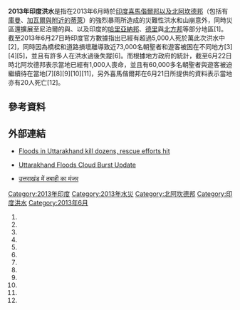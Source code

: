 **2013年印度洪水**是指在2013年6月時於[印度](../Page/印度.md "wikilink")[喜馬偕爾邦以及](https://zh.wikipedia.org/wiki/喜馬偕爾邦 "wikilink")[北阿坎德邦](../Page/北阿坎德邦.md "wikilink")（包括有[庫曼](https://zh.wikipedia.org/wiki/庫曼 "wikilink")、[加瓦爾與附近的](https://zh.wikipedia.org/wiki/加瓦爾 "wikilink")[蒂萊](https://zh.wikipedia.org/wiki/蒂萊 "wikilink")）的強烈暴雨所造成的災難性洪水和山崩意外，同時災區還擴展至尼泊爾的與、以及印度的[哈里亞納邦](https://zh.wikipedia.org/wiki/哈里亞納邦 "wikilink")、[德里](../Page/德里.md "wikilink")與[北方邦](../Page/北方邦.md "wikilink")等部分地區\[1\]。截至2013年6月27日時印度官方數據指出已經有超過5,000人死於萬此次洪水中\[2\]，同時因為橋樑和道路損壞離導致近73,000名朝聖者和遊客被困在不同地方\[3\]\[4\]\[5\]，並且有許多人在洪水過後失蹤\[6\]。而根據地方政府的統計，截至6月22日時北阿坎德邦表示當地已經有1,000人喪命，並且有60,000多名朝聖者與遊客被迫繼續待在當地\[7\]\[8\]\[9\]\[10\]\[11\]，另外喜馬偕爾邦在6月21日所提供的資料表示當地亦有20人死亡\[12\]。

## 參考資料

## 外部連結

  - [Floods in Uttarakhand kill dozens, rescue efforts
    hit](https://web.archive.org/web/20130622013505/http://www.indianexpress.com/picture-gallery/uttarakhand-worst-hit-as-rain-floods-kill-at-least-60-in-north-india/2914-1.html)

  - [Uttarakhand Floods Cloud Burst
    Update](https://www.facebook.com/uttarakhandfloods2013?ref=ts&fref=ts)

  - [उत्तराखंड में तबाही का
    मंजर](http://www.bbc.co.uk/hindi/multimedia/2013/06/130618_uttarakhand_flood_pics_sm.shtml)

[Category:2013年印度](https://zh.wikipedia.org/wiki/Category:2013年印度 "wikilink")
[Category:2013年水災](https://zh.wikipedia.org/wiki/Category:2013年水災 "wikilink")
[Category:北阿坎德邦](https://zh.wikipedia.org/wiki/Category:北阿坎德邦 "wikilink")
[Category:印度洪水](https://zh.wikipedia.org/wiki/Category:印度洪水 "wikilink")
[Category:2013年6月](https://zh.wikipedia.org/wiki/Category:2013年6月 "wikilink")

1.

2.
3.

4.

5.

6.
7.
8.

9.

10.

11.

12.